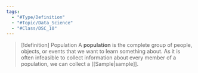 ```yaml
---
tags:
  - "#Type/Definition"
  - "#Topic/Data_Science"
  - "#Class/DSC_10"
---
```


> [!definition] Population
> A **population** is the complete group of people, objects, or events that we want to learn something about.
> As it is often infeasible to collect information about every member of a population, we can collect a [[Sample|sample]].